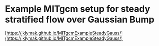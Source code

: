 # Example MITgcm setup for steady stratified flow over Gaussian Bump

[https://jklymak.github.io/MITgcmExampleSteadyGauss/](https://jklymak.github.io/MITgcmExampleSteadyGauss/)
